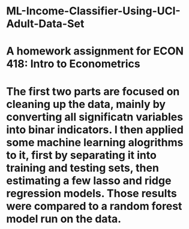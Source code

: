 # ML-Income-Classifier-Using-UCI-Adult-Data-Set
# A homework assignment for ECON 418: Intro to Econometrics
# The first two parts are focused on cleaning up the data, mainly by converting all significatn variables into binar indicators. I then applied some machine learning alogrithms to it, first by separating it into training and testing sets, then estimating a few lasso and ridge regression models. Those results were compared to a random forest model run on the data.
